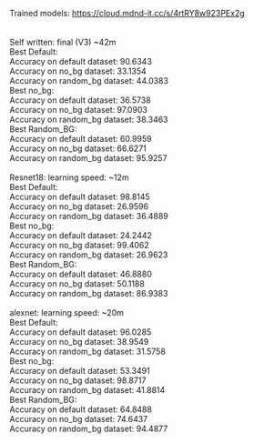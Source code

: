 Trained models: https://cloud.mdnd-it.cc/s/4rtRY8w923PEx2g</br>
</br></br>
Self written: final (V3) ~42m</br>
	Best Default:</br>
    		Accuracy on default dataset: 90.6343</br>
    		Accuracy on no_bg dataset: 33.1354</br>
    		Accuracy on random_bg dataset: 44.0383</br>
	Best no_bg:</br>
    		Accuracy on default dataset: 36.5738</br>
    		Accuracy on no_bg dataset: 97.0903</br>
    		Accuracy on random_bg dataset: 38.3463</br>
	Best Random_BG:</br>
    		Accuracy on default dataset: 60.9959</br>
    		Accuracy on no_bg dataset: 66.6271</br>
    		Accuracy on random_bg dataset: 95.9257</br></br>
Resnet18: learning speed: ~12m</br>
	Best Default:</br>
    		Accuracy on default dataset: 98.8145</br>
    		Accuracy on no_bg dataset: 26.9596</br>
    		Accuracy on random_bg dataset: 36.4889</br>
	Best no_bg:</br>
    		Accuracy on default dataset: 24.2442</br>
    		Accuracy on no_bg dataset: 99.4062</br>
    		Accuracy on random_bg dataset: 26.9623</br>
	Best Random_BG:</br>
    		Accuracy on default dataset: 46.8880</br>
    		Accuracy on no_bg dataset: 50.1188</br>
    		Accuracy on random_bg dataset: 86.9383</br></br>
alexnet: learning speed: ~20m</br>
	Best Default:</br>
    		Accuracy on default dataset: 96.0285</br>
    		Accuracy on no_bg dataset: 38.9549</br>
    		Accuracy on random_bg dataset: 31.5758</br>
	Best no_bg:</br>
    		Accuracy on default dataset: 53.3491</br>
    		Accuracy on no_bg dataset: 98.8717</br>
    		Accuracy on random_bg dataset: 41.8814</br>
	Best Random_BG:</br>
    		Accuracy on default dataset: 64.8488</br>
    		Accuracy on no_bg dataset: 74.6437</br>
    		Accuracy on random_bg dataset: 94.4877</br>